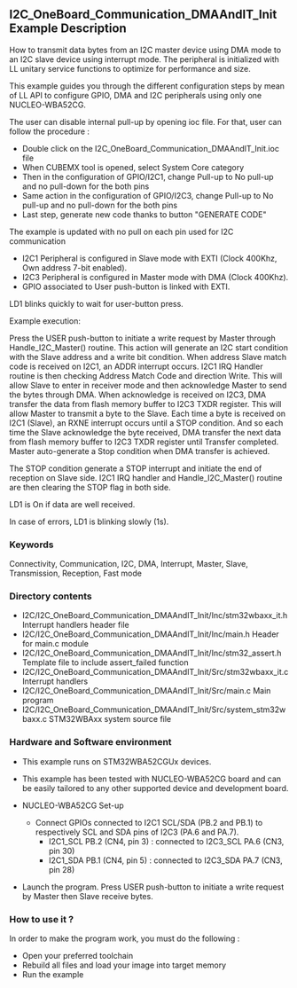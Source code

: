 ## <b>I2C_OneBoard_Communication_DMAAndIT_Init Example Description</b>

How to transmit data bytes from an I2C master device using DMA mode
to an I2C slave device using interrupt mode. The peripheral is initialized with
LL unitary service functions to optimize for performance and size.

This example guides you through the different configuration steps by mean of LL API
to configure GPIO, DMA and I2C peripherals using only one NUCLEO-WBA52CG.

The user can disable internal pull-up by opening ioc file.
For that, user can follow the procedure :

 - Double click on the I2C_OneBoard_Communication_DMAAndIT_Init.ioc file
 - When CUBEMX tool is opened, select System Core category
 - Then in the configuration of GPIO/I2C1, change Pull-up to No pull-up and no pull-down for the both pins
 - Same action in the configuration of GPIO/I2C3, change Pull-up to No pull-up and no pull-down for the both pins
 - Last step, generate new code thanks to button "GENERATE CODE"

The example is updated with no pull on each pin used for I2C communication

 - I2C1 Peripheral is configured in Slave mode with EXTI (Clock 400Khz, Own address 7-bit enabled).
 - I2C3 Peripheral is configured in Master mode with DMA (Clock 400Khz).
 - GPIO associated to User push-button is linked with EXTI.

LD1 blinks quickly to wait for user-button press.

Example execution:

Press the USER push-button to initiate a write request by Master through Handle_I2C_Master() routine.
This action will generate an I2C start condition with the Slave address and a write bit condition.
When address Slave match code is received on I2C1, an ADDR interrupt occurs.
I2C1 IRQ Handler routine is then checking Address Match Code and direction Write.
This will allow Slave to enter in receiver mode and then acknowledge Master to send the bytes through DMA.
When acknowledge is received on I2C3, DMA transfer the data from flash memory buffer to I2C3 TXDR register.
This will allow Master to transmit a byte to the Slave.
Each time a byte is received on I2C1 (Slave), an RXNE interrupt occurs until a STOP condition.
And so each time the Slave acknowledge the byte received,
DMA transfer the next data from flash memory buffer to I2C3 TXDR register until Transfer completed.
Master auto-generate a Stop condition when DMA transfer is achieved.

The STOP condition generate a STOP interrupt and initiate the end of reception on Slave side.
I2C1 IRQ handler and Handle_I2C_Master() routine are then clearing the STOP flag in both side.

LD1 is On if data are well received.

In case of errors, LD1 is blinking slowly (1s).

### <b>Keywords</b>

Connectivity, Communication, I2C, DMA, Interrupt, Master, Slave, Transmission, Reception, Fast mode

### <b>Directory contents</b>

  - I2C/I2C_OneBoard_Communication_DMAAndIT_Init/Inc/stm32wbaxx_it.h         Interrupt handlers header file
  - I2C/I2C_OneBoard_Communication_DMAAndIT_Init/Inc/main.h                  Header for main.c module
  - I2C/I2C_OneBoard_Communication_DMAAndIT_Init/Inc/stm32_assert.h          Template file to include assert_failed function
  - I2C/I2C_OneBoard_Communication_DMAAndIT_Init/Src/stm32wbaxx_it.c         Interrupt handlers
  - I2C/I2C_OneBoard_Communication_DMAAndIT_Init/Src/main.c                  Main program
  - I2C/I2C_OneBoard_Communication_DMAAndIT_Init/Src/system_stm32wbaxx.c     STM32WBAxx system source file

### <b>Hardware and Software environment</b>

  - This example runs on STM32WBA52CGUx devices.

  - This example has been tested with NUCLEO-WBA52CG board and can be
    easily tailored to any other supported device and development board.

  - NUCLEO-WBA52CG Set-up
    - Connect GPIOs connected to I2C1 SCL/SDA (PB.2 and PB.1)
    to respectively SCL and SDA pins of I2C3 (PA.6 and PA.7).
      - I2C1_SCL  PB.2 (CN4, pin 3) : connected to I2C3_SCL PA.6 (CN3, pin 30)
      - I2C1_SDA  PB.1 (CN4, pin 5) : connected to I2C3_SDA PA.7 (CN3, pin 28)

  - Launch the program. Press USER push-button to initiate a write request by Master
      then Slave receive bytes.

### <b>How to use it ?</b>

In order to make the program work, you must do the following :

 - Open your preferred toolchain
 - Rebuild all files and load your image into target memory
 - Run the example

